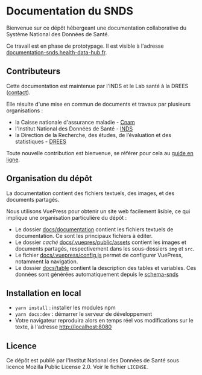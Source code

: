 # Documentation du SNDS

Bienvenue sur ce dépôt hébergeant une documentation collaborative du Système National des Données de Santé.

Ce travail est en phase de prototypage. Il est visible à l'adresse [documentation-snds.health-data-hub.fr](https://documentation-snds.health-data-hub.fr). 

## Contributeurs 

Cette documentation est maintenue par l'INDS et le Lab santé à la DREES ([contact](mailto:ld-lab-github@sante.gouv.fr)).

Elle résulte d'une mise en commun de documents et travaux par plusieurs organisations :
- la Caisse nationale d'assurance maladie - [Cnam](https://www.ameli.fr/)
- l'Institut National des Données de Santé - [INDS](https://www.indsante.fr/)
- la Direction de la Recherche, des études, de l’évaluation et des statistiques - 
[DREES](https://drees.solidarites-sante.gouv.fr/etudes-et-statistiques/la-drees/)

Toute nouvelle contribution est bienvenue, 
se référer pour cela au [guide en ligne](https://documentation-snds.health-data-hub.fr/documentation/contribuer.html). 

## Organisation du dépôt

La documentation contient des fichiers textuels, des images, et des documents partagés.

Nous utilisons VuePress pour obtenir un site web facilement lisible, 
ce qui implique une organisation particulière du dépôt : 

- Le dossier [docs/documentation](https://gitlab.com/healthdatahub/documentation-snds/tree/master/docs/documentation/) 
contient les fichiers textuels de documentation. Ce sont les principaux fichiers à éditer.
- Le dossier _caché_ [docs/.vuepres/public/assets](https://gitlab.com/healthdatahub/documentation-snds/tree/master/docs/.vuepress/public/assets)
contient les images et documents partagés, respectivement dans les sous-dossiers `img` et `src`.
- Le fichier [docs/.vuepress/config.js](https://gitlab.com/healthdatahub/documentation-snds/tree/master/docs/.vuepress/config.js)
permet de configurer VuePress, notamment la navigation.
- Le dossier [docs/table](https://gitlab.com/healthdatahub/documentation-snds/tree/master/docs/tables/) 
contient la description des tables et variables. 
Ces données sont générées automatiquement depuis le [schema-snds](https://gitlab.com/healthdatahub/schema-snds/)

## Installation en local

- `yarn install` : installer les modules npm 
- `yarn docs:dev` : démarrer le serveur de développement 
- Votre navigateur reproduira alors en temps réel vos modifications sur le texte, 
à l'adresse [http://localhost:8080](http://localhost:8080)

## Licence

Ce dépôt est publié par l'Institut National des Données de Santé sous
licence Mozilla Public License 2.0.  Voir le fichier `LICENSE`.
